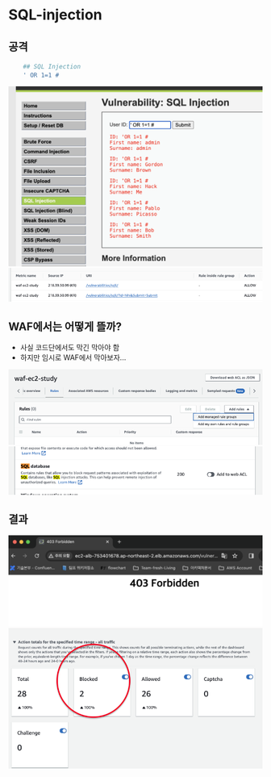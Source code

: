 # SQL-injection

## 공격

```sh
    ## SQL Injection
    ' OR 1=1 #
```

![sql](../public/sql.png)
![sql-2](../public/sql-2.png)

## WAF에서는 어떻게 뜰까?

- 사실 코드단에서도 막긴 막아야 함
- 하지만 임시로 WAF에서 막아보자...

![sql-acl-1](../public/sql-acl-1.png)
![sql-acl-2](../public/sql-acl-2.png)

## 결과

![sql-acl-3](../public/sql-acl-3.png)
![sql-acl-4](../public/sql-acl-4.png)
